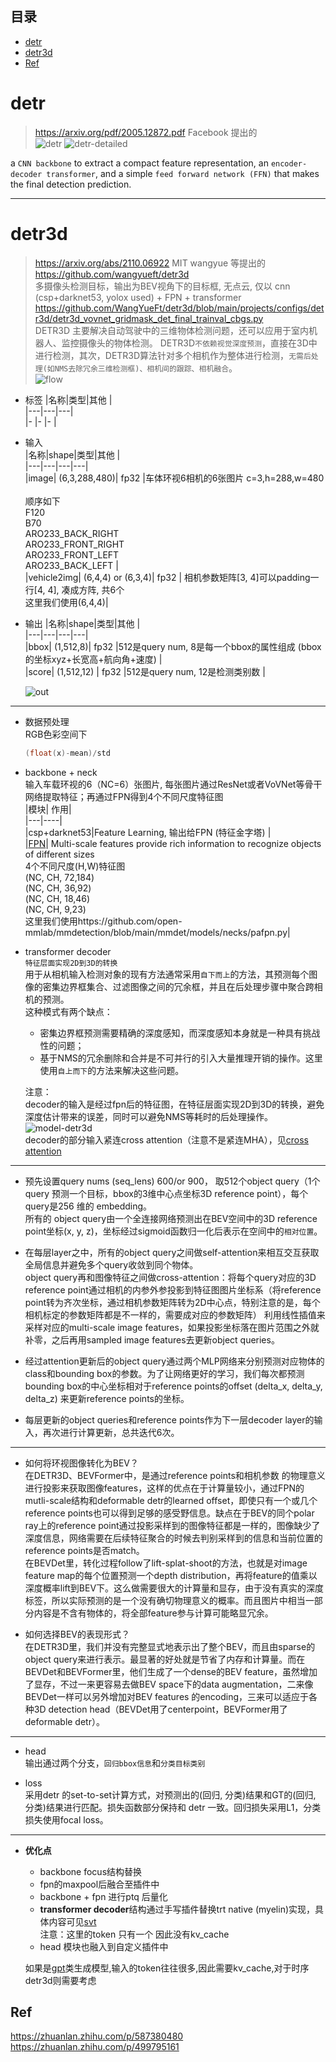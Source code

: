 ## 目录   
- [detr](#detr )     
- [detr3d](#detr3d )     
- [Ref](#Ref )     
  
# detr   
> https://arxiv.org/pdf/2005.12872.pdf  Facebook 提出的       
![detr](https://github.com/lix19937/pytorch-cookbook/assets/38753233/10aca5e6-a62e-478d-b4bd-16e1a79f1be5)
![detr-detailed](https://github.com/lix19937/pytorch-cookbook/assets/38753233/1f3a29f1-62bf-404c-b354-b42dea11caff)   

a `CNN backbone` to extract a compact feature representation, an `encoder-decoder transformer`, and a simple `feed forward network (FFN)` that makes the final detection prediction.

---------------------------   
# detr3d      
> https://arxiv.org/abs/2110.06922    MIT wangyue 等提出的    
https://github.com/wangyueft/detr3d       
多摄像头检测目标，输出为BEV视角下的目标框, 无点云, 仅以 cnn (csp+darknet53, yolox used) +  FPN  + transformer
https://github.com/WangYueFt/detr3d/blob/main/projects/configs/detr3d/detr3d_vovnet_gridmask_det_final_trainval_cbgs.py    
DETR3D 主要解决自动驾驶中的三维物体检测问题，还可以应用于室内机器人、监控摄像头的物体检测。 DETR3D`不依赖视觉深度预测`，直接在3D中进行检测，其次，DETR3D算法针对多个相机作为整体进行检测，`无需后处理(如NMS去除冗余三维检测框)、相机间的跟踪、相机融合`。    
> ![flow](https://github.com/lix19937/pytorch-cookbook/assets/38753233/3525dd0b-26c9-4e42-99eb-6cd62575d4b9)

* 标签
  |名称|类型|其他 |    
  |---|---|---|   
  |- |- |- |

* 输入       
  |名称|shape|类型|其他 |    
  |---|---|---|---|     
  |image| (6,3,288,480)| fp32 |车体环视6相机的6张图片 c=3,h=288,w=480 <br><br>顺序如下<br> F120 <br> B70 <br> ARO233_BACK_RIGHT<br>ARO233_FRONT_RIGHT <br> ARO233_FRONT_LEFT <br> ARO233_BACK_LEFT |   
  |vehicle2img| (6,4,4) or (6,3,4)| fp32 | 相机参数矩阵[3, 4]可以padding一行[4, 4], 凑成方阵, 共6个<br>这里我们使用(6,4,4)|     

* 输出
  |名称|shape|类型|其他 |    
  |---|---|---|---|     
  |bbox| (1,512,8)| fp32 |512是query num, 8是每一个bbox的属性组成 (bbox的坐标xyz+长宽高+航向角+速度)   |   
  |score| (1,512,12) | fp32 |512是query num, 12是检测类别数 |
  
  ![out](https://github.com/lix19937/pytorch-cookbook/assets/38753233/56209a1f-cfe4-4de4-ac76-f06e528e7f57)
  
---------------------------------

* 数据预处理  
  RGB色彩空间下
  ```cpp  
  (float(x)-mean)/std
  ```

* backbone + neck     
  输入车载环视的6（NC=6）张图片, 每张图片通过ResNet或者VoVNet等骨干网络提取特征；再通过FPN得到4个不同尺度特征图      
  |模块| 作用|    
  |---|----|    
  |csp+darknet53|Feature Learning, 输出给FPN (特征金字塔) |       
  |[FPN](fpn/fpn.md)| Multi-scale features provide rich information to recognize objects of different sizes<br>4个不同尺度(H,W)特征图<br>(NC, CH, 72,184)<br>(NC, CH, 36,92)<br>(NC, CH, 18,46)<br>(NC, CH,  9,23)<br> 这里我们使用https://github.com/open-mmlab/mmdetection/blob/main/mmdet/models/necks/pafpn.py|         

* transformer decoder       
`特征层面实现2D到3D的转换`          
用于从相机输入检测对象的现有方法通常采用`自下而上`的方法，其预测每个图像的密集边界框集合、过滤图像之间的冗余框，并且在后处理步骤中聚合跨相机的预测。    
这种模式有两个缺点：
    + 密集边界框预测需要精确的深度感知，而深度感知本身就是一种具有挑战性的问题；   
    + 基于NMS的冗余删除和合并是不可并行的引入大量推理开销的操作。这里使用`自上而下`的方法来解决这些问题。
 
  注意：       
  decoder的输入是经过fpn后的特征图，在特征层面实现2D到3D的转换，避免深度估计带来的误差，同时可以避免NMS等耗时的后处理操作。      
  ![model-detr3d](https://github.com/lix19937/pytorch-cookbook/assets/38753233/7b256cca-adfe-4d1f-8243-539eb5020d28)    
  decoder的部分输入紧连cross attention（注意不是紧连MHA），见[cross attention](https://github.com/lix19937/tensorrt-insight/tree/main/plugin/detr3d/decoder/cross_attention.md) 

-----------------  
+ 预先设置query nums (seq_lens) 600/or 900， 取512个object query（1个query 预测一个目标，bbox的3维中心点坐标3D reference point），每个query是256 维的 embedding。    
所有的 object query由一个全连接网络预测出在BEV空间中的3D reference point坐标(x, y, z)，坐标经过sigmoid函数归一化后表示在空间中的`相对位置`。

+ 在每层layer之中，所有的object query之间做self-attention来相互交互获取全局信息并避免多个query收敛到同个物体。   
object query再和图像特征之间做cross-attention：将每个query对应的3D reference point通过相机的内参外参投影到特征图图片坐标系（将reference point转为齐次坐标，通过相机参数矩阵转为2D中心点，特别注意的是，每个相机标定的参数矩阵都是不一样的，需要成对应的参数矩阵）
利用线性插值来采样对应的multi-scale image features，如果投影坐标落在图片范围之外就补零，之后再用sampled image features去更新object queries。  

+ 经过attention更新后的object query通过两个MLP网络来分别预测对应物体的class和bounding box的参数。为了让网络更好的学习，我们每次都预测bounding box的中心坐标相对于reference points的offset (delta_x, delta_y, delta_z) 来更新reference points的坐标。

+ 每层更新的object queries和reference points作为下一层decoder layer的输入，再次进行计算更新，总共迭代6次。    

-------------------------

+ 如何将环视图像转化为BEV？   
在DETR3D、BEVFormer中，是通过reference points和相机参数 的物理意义进行投影来获取图像features，这样的优点在于计算量较小，通过FPN的mutli-scale结构和deformable detr的learned offset，即使只有一个或几个reference points也可以得到足够的感受野信息。缺点在于BEV的同个polar ray上的reference point通过投影采样到的图像特征都是一样的，图像缺少了深度信息，网络需要在后续特征聚合的时候去判别采样到的信息和当前位置的reference points是否match。   
在BEVDet里，转化过程follow了lift-splat-shoot的方法，也就是对image feature map的每个位置预测一个depth distribution，再将feature的值乘以深度概率lift到BEV下。这么做需要很大的计算量和显存，由于没有真实的深度标签，所以实际预测的是一个没有确切物理意义的概率。而且图片中相当一部分内容是不含有物体的，将全部feature参与计算可能略显冗余。

+ 如何选择BEV的表现形式？   
在DETR3D里，我们并没有完整显式地表示出了整个BEV，而且由sparse的object query来进行表示。最显著的好处就是节省了内存和计算量。而在BEVDet和BEVFormer里，他们生成了一个dense的BEV feature，虽然增加了显存，不过一来更容易去做BEV space下的data augmentation，二来像BEVDet一样可以另外增加对BEV features 的encoding，三来可以适应于各种3D detection head（BEVDet用了centerpoint，BEVFormer用了deformable detr）。

---------------------------

* head    
输出通过两个分支，`回归bbox信息`和`分类目标类别`
  
* loss     
采用detr 的set-to-set计算方式，对预测出的(回归, 分类)结果和GT的(回归, 分类)结果进行匹配。损失函数部分保持和 detr 一致。回归损失采用L1，分类损失使用focal loss。      
-------  

* **优化点**  
  * backbone focus结构替换
  * fpn的maxpool后融合至插件中
  * backbone + fpn 进行ptq 后量化   
  * **transformer decoder**结构通过手写插件替换trt native (myelin)实现，具体内容可见[svt](https://github.com/lix19937/tensorrt-insight/tree/main/plugin/svt)               
    注意：这里的token 只有一个 因此没有kv_cache    
  * head 模块也融入到自定义插件中     
    
  如果是[gpt](https://github.com/huggingface/transformers/blob/main/src/transformers/models/gpt2/modeling_gpt2.py)类生成模型,输入的token往往很多,因此需要kv_cache,对于时序detr3d则需要考虑         
       

## Ref      
https://zhuanlan.zhihu.com/p/587380480   
https://zhuanlan.zhihu.com/p/499795161   

 
